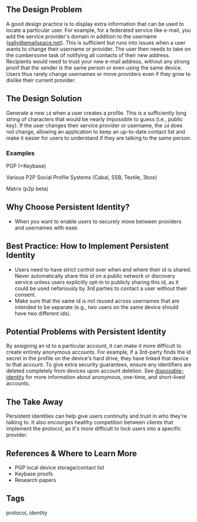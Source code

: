 ## The Design Problem

A good design practice is to display extra information that can be used to
locate a particular user. For example, for a federated service like e-mail, you
add the service provider's domain in addition to the username
(sally@emailspace.net). This is sufficient but runs into issues when a user
wants to change their username or provider. The user then needs to take on the
cumbersome task of notifying all contacts of their new address. Recipients
would need to trust your new e-mail address, without any strong proof that the
sender is the same person or even using the same device. Users thus rarely
change usernames or move providers even if they grow to dislike their current
provider.

## The Design Solution

Generate a new `id` when a user creates a profile. This is a sufficiently long
string of characters that would be nearly impossible to guess (i.e., public
key). If the user changes their service provider or
username, the `id` does not change, allowing an application to keep an
up-to-date contact list and make it easier for users to understand if they are
talking to the same person.

### Examples

PGP (+Keybase)

Various P2P Social Profile Systems (Cabal, SSB, Textile, 3box)

Matrix (p2p beta)

## Why Choose Persistent Identity?

- When you want to enable users to securely move between providers and usernames
  with ease.

## Best Practice: How to Implement Persistent Identity

- Users need to have strict control over when and where their id is shared.
  Never automatically share this id on a public network or discovery service
  unless users explicitly opt-in to publicly sharing this id, as it could be used
  nefariously by 3rd parties to contact a user without their consent.
- Make sure that the same id is not reused across usernames that are intended
  to be separate (e.g., two users on the same device should have two different
  ids).

## Potential Problems with Persistent Identity

By assigning an id to a particular account, it can make it more difficult to
create entirely anonymous accounts. For example, if a 3rd-party finds the id
secret in the profile on the device's hard drive, they have linked that device
to that account. To give extra security guarantees, ensure any identifiers are deleted
completely from devices upon account deletion. See
[disposable-identity](disposable-identity.md) for more information about
anonymous, one-time, and short-lived accounts.

## The Take Away

Persistent identities can help give users continuity and trust in who they're
talking to. It also encourges healthy competition between clients that
implement the protocol, as it's more difficult to lock users into
a specific provider.

## References & Where to Learn More

- PGP local device storage/contact list
- Keybase proofs
- Research papers

## Tags

protocol, identity
